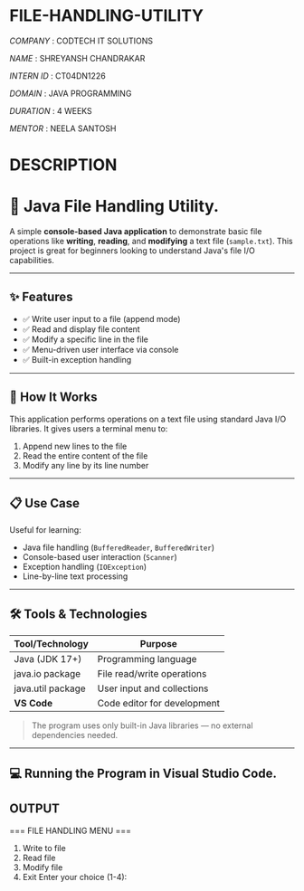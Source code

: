 # FILE-HANDLING-UTILITY

*COMPANY* : CODTECH IT SOLUTIONS

*NAME*    : SHREYANSH CHANDRAKAR

*INTERN ID* :  CT04DN1226

*DOMAIN* : JAVA PROGRAMMING

*DURATION* : 4 WEEKS

*MENTOR*   : NEELA SANTOSH

#

# DESCRIPTION 

# 📂 Java File Handling Utility.

A simple **console-based Java application** to demonstrate basic file operations like **writing**, **reading**, and **modifying** a text file (`sample.txt`). This project is great for beginners looking to understand Java's file I/O capabilities.

---

## ✨ Features

- ✅ Write user input to a file (append mode)
- ✅ Read and display file content
- ✅ Modify a specific line in the file
- ✅ Menu-driven user interface via console
- ✅ Built-in exception handling

---

## 🧠 How It Works

This application performs operations on a text file using standard Java I/O libraries. It gives users a terminal menu to:

1. Append new lines to the file
2. Read the entire content of the file
3. Modify any line by its line number

---

## 📋 Use Case

Useful for learning:
- Java file handling (`BufferedReader`, `BufferedWriter`)
- Console-based user interaction (`Scanner`)
- Exception handling (`IOException`)
- Line-by-line text processing

---

## 🛠️ Tools & Technologies

| Tool/Technology   | Purpose                          |
|-------------------|----------------------------------|
| Java (JDK 17+)     | Programming language             |
| java.io package   | File read/write operations       |
| java.util package | User input and collections       |
| **VS Code**       | Code editor for development      |

> The program uses only built-in Java libraries — no external dependencies needed.

---

## 💻 Running the Program in Visual Studio Code.

## OUTPUT

=== FILE HANDLING MENU ===
1. Write to file
2. Read file
3. Modify file
4. Exit
Enter your choice (1-4):



